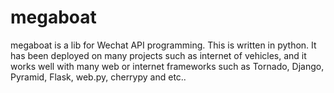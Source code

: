 megaboat
========

megaboat is a lib for Wechat API programming. This is written in python. It has been deployed on many projects such as internet of vehicles, and it works well with many web or internet frameworks such as Tornado, Django, Pyramid, Flask, web.py, cherrypy and etc.. 

